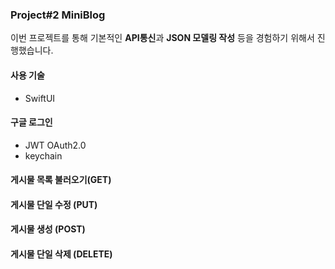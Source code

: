### Project#2 **MiniBlog**
이번 프로젝트를 통해 기본적인 **API통신**과 **JSON 모델링 작성** 등을 경험하기 위해서 진행했습니다.
#### 사용 기술  
- SwiftUI

#### 구글 로그인
- JWT OAuth2.0
- keychain

#### 게시물 목록 불러오기(GET) 

#### 게시물 단일 수정 (PUT)

#### 게시물 생성 (POST)

#### 게시물 단일 삭제 (DELETE)
